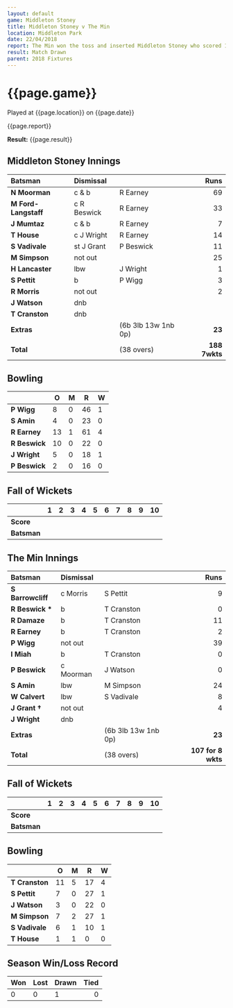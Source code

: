 ```yaml
---
layout: default
game: Middleton Stoney
title: Middleton Stoney v The Min
location: Middleton Park
date: 22/04/2018
report: The Min won the toss and inserted Middleton Stoney who scored 188-7. The Min replied with 107-8 when time ran out
result: Match Drawn
parent: 2018 Fixtures
---
```


# {{page.game}}

Played at {{page.location}} on {{page.date}}

{{page.report}}

**Result:** {{page.result}}

## Middleton Stoney Innings

| Batsman | Dismissal | | Runs |
|:---|:---|---|---:|
| **N Moorman** | c & b  | R Earney | 69 |
| **M Ford-Langstaff** | c R Beswick | R Earney | 33 |
| **J Mumtaz** | c & b  | R Earney | 7 |
| **T House** | c J Wright | R Earney | 14 |
| **S Vadivale** | st J Grant | P Beswick | 11 |
| **M Simpson** | not out |  | 25 |
| **H Lancaster** | lbw | J Wright | 1 |
| **S Pettit** | b | P Wigg | 3 |
| **R Morris** | not out |  | 2 |
| **J Watson** | dnb |  |  |
| **T Cranston** | dnb |  |  |
| **Extras** | | (6b 3lb 13w 1nb 0p) | **23** |
| **Total** | | (38 overs) | **188 7wkts** |

## Bowling

| | O   | M | R  | W |
|---|---|---|---|---|
| **P Wigg** | 8 | 0 | 46 | 1 |
| **S Amin** | 4 | 0 | 23 | 0 |
| **R Earney** | 13 | 1 | 61 | 4 |
| **R Beswick** | 10 | 0 | 22 | 0 |
| **J Wright** | 5 | 0 | 18 | 1 |
| **P Beswick** | 2 | 0 | 16 | 0 |

## Fall of Wickets

| | **1** | **2** | **3** | **4** | **5** | **6** | **7** | **8** | **9** | **10** |
|---|---|---|---|---|---|---|---|---|---|---|
| **Score** |  |  |  |  |  |  |  |  |  |  |
| **Batsman** |  |  |  |  |  |  |  |  |  |  |

## The Min Innings

| Batsman | Dismissal | | Runs |
|:---|:---|---|---:|
| **S Barrowcliff** | c Morris | S Pettit | 9 |
| **R Beswick &#42;** | b | T Cranston | 0 |
| **R Damaze** | b | T Cranston | 11 |
| **R Earney** | b | T Cranston | 2 |
| **P Wigg** | not out |  | 39 |
| **I Miah** | b | T Cranston | 0 |
| **P Beswick** | c Moorman | J Watson | 0 |
| **S Amin** | lbw | M Simpson | 24 |
| **W Calvert** | lbw | S Vadivale | 8 |
| **J Grant &#8224;** | not out |  | 4 |
| **J Wright** | dnb |  |  |
| **Extras** | | (6b 3lb 13w 1nb 0p) | **23** |
| **Total** | | (38 overs) | **107 for 8 wkts** |

## Fall of Wickets

| | **1** | **2** | **3** | **4** | **5** | **6** | **7** | **8** | **9** | **10** |
|---|---|---|---|---|---|---|---|---|---|---|
| **Score** |  |  |  |  |  |  |  |  |  |  |
| **Batsman** |  |  |  |  |  |  |  |  |  |  |

## Bowling

| | O   | M | R  | W |
|---|---|---|---|---|
| **T Cranston** | 11 | 5 | 17 | 4 |
| **S Pettit** | 7 | 0 | 27 | 1 |
| **J Watson** | 3 | 0 | 22 | 0 |
| **M Simpson** | 7 | 2 | 27 | 1 |
| **S Vadivale** | 6 | 1 | 10 | 1 |
| **T House** | 1 | 1 | 0 | 0 |

## Season Win/Loss Record

| Won | Lost | Drawn | Tied |
|:---|:---|---|---:|
| 0 | 0 | 1 | 0 |